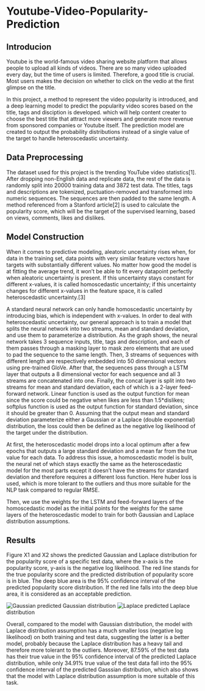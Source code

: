 # Youtube-Video-Popularity-Prediction

## Introducion
Youtube is the world-famous video sharing website platform that allows people to upload all kinds of videos. 
There are so many video uploaded every day, but the time of users is limited. Therefore, a good title is crucial. 
Most users makes the decision on whether to click on the vedio at the first glimpse on the title.

In this project, a method to represent the video popularity is introduced, and a deep learning model to predict the popularity video scores based on the title, tags and disciption is developed. which will help content creater to choose the best title that attract more viewers and generate more revenue from sponsored companies or Youtube itself.
The prediction model are created to output the probability distributions instead of a single value of the target to handle heteroscedastic uncertainty.

## Data Preprocessing
The dataset used for this project is the trending YouTube video statistics[1]. 
After dropping non-English data and replicate data, the rest of the data is randomly split into 20000 training data and 3872 test data. 
The titles, tags and descriptions are tokenized, puctuation-removed and transformed into numeric sequences. The sequences are then padded to the same length. 
A method referenced from a Stanford article[2] is used to calculate the popularity score, which will be the target of the supervised learning, based on views, comments, likes and dislikes. 

## Model Construction
When it comes to predictive modeling, aleatoric uncertainty rises when, for data in the training set, data points with very similar feature vectors have targets with substantially different values. 
No matter how good the model is at fitting the average trend, it won’t be able to fit every datapoint perfectly when aleatoric uncertainty is present. 
If this uncertainty stays constant for different x-values, it is called homoscedastic uncertainty; if this uncertainty changes for different x-values in the feature space, it is called heteroscedastic uncertainty.[3]

A standard neural network can only handle homoscedastic uncertainty by introducing bias, which is independent with x-values. 
In order to deal with heteroscedastic uncertainty, our general approach is to train a model that splits the neural network into two streams, mean and standard deviation, and use them to parameterize a distribution.
As the graph shows, the neural network takes 3 sequence inputs, title, tags and description, and each of them passes through a masking layer to mask zero elements that are used to pad the sequence to the same length. 
Then, 3 streams of sequences with different length are respectively embedded into 50 dimensional vectors using pre-trained GloVe. 
After that, the sequences pass through a LSTM layer that outputs a 8 dimensional vector for each sequence and all 3 streams are concatenated into one. 
Finally, the concat layer is split into two streams for mean and standard deviation, each of which is a 2-layer feed-forward network. 
Linear function is used as the output function for mean since the score could be negative when likes are less than 1.5*dislikes; softplus function is used as the output function for standard deviation, since it should be greater than 0. 
Assuming that the output mean and standard deviation parameterize either a Gaussian or a Laplace (double exponential) distribution, the loss could then be defined as the negative log likelihood of the target under the distribution.

At first, the heteroscedastic model drops into a local optimum after a few epochs that outputs a large standard deviation and a mean far from the true value for each data. 
To address this issue, a homoscedastic model is bulit, the neural net of which stays exactly the same as the heteroscedastic model for the most parts except it doesn’t have the streams for standard deviation and therefore requires a different loss function. 
Here huber loss is used, which is more tolerant to the outliers and thus more suitable for the NLP task compared to regular RMSE. 

Then, we use the weights for the LSTM and feed-forward layers of the homoscedastic model as the initial points for the weights for the same layers of the heteroscedastic model to train for both Gaussian and Laplace distribution assumptions. 

## Results
Figure X1 and X2 shows the predicted Gaussian and Laplace distribution for the popularity score of a specific test data, where the x-axis is the popularity score,  y-axis is the negative log likelihood. 
The red line stands for the true popularity score and the predicted distribution of popularity score is in blue. 
The deep blue area is the 95% confidence interval of the predicted popularity score distribution. 
If the red line falls into the deep blue area, it is considered as an acceptable prediction. 

![Gaussian](https://user-images.githubusercontent.com/54859964/122877427-96e74180-d304-11eb-9d4f-851867a0520d.png)
predicted Gaussian distribution
![Laplace](https://user-images.githubusercontent.com/54859964/122877432-98b10500-d304-11eb-9595-ede5896bbf6e.png)
predicted Laplace distribution

Overall, compared to the model with Gaussian distribution, the model with Laplace distribution assumption has a much smaller loss (negative log likelihood) on both training and test data, suggesting the latter is a better model, probably because the Laplace distribution has a heavy tail and therefore more tolerant to the outliers. 
Moreover, 87.59% of the test data has their true value in the 95% confidence interval of the predicted Laplace distribution, while only 34.91% true value of the test data fall into the 95% confidence interval of the predicted Gasssian distribution, which also shows that the model with Laplace distribution assumption is more suitable of this task. 
